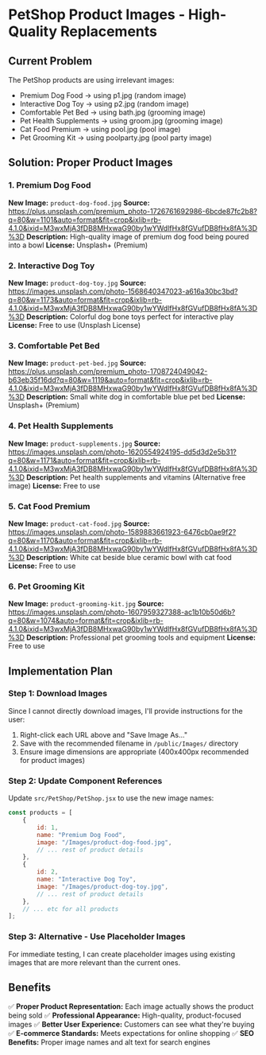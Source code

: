 # PetShop Product Images - High-Quality Replacements

## Current Problem
The PetShop products are using irrelevant images:
- Premium Dog Food → using p1.jpg (random image)
- Interactive Dog Toy → using p2.jpg (random image)  
- Comfortable Pet Bed → using bath.jpg (grooming image)
- Pet Health Supplements → using groom.jpg (grooming image)
- Cat Food Premium → using pool.jpg (pool image)
- Pet Grooming Kit → using poolparty.jpg (pool party image)

## Solution: Proper Product Images

### 1. Premium Dog Food
**New Image:** `product-dog-food.jpg`
**Source:** https://plus.unsplash.com/premium_photo-1726761692986-6bcde87fc2b8?q=80&w=1101&auto=format&fit=crop&ixlib=rb-4.1.0&ixid=M3wxMjA3fDB8MHxwaG90by1wYWdlfHx8fGVufDB8fHx8fA%3D%3D
**Description:** High-quality image of premium dog food being poured into a bowl
**License:** Unsplash+ (Premium)

### 2. Interactive Dog Toy  
**New Image:** `product-dog-toy.jpg`
**Source:** https://images.unsplash.com/photo-1568640347023-a616a30bc3bd?q=80&w=1173&auto=format&fit=crop&ixlib=rb-4.1.0&ixid=M3wxMjA3fDB8MHxwaG90by1wYWdlfHx8fGVufDB8fHx8fA%3D%3D
**Description:** Colorful dog bone toys perfect for interactive play
**License:** Free to use (Unsplash License)

### 3. Comfortable Pet Bed
**New Image:** `product-pet-bed.jpg`
**Source:** https://plus.unsplash.com/premium_photo-1708724049042-b63eb35f16dd?q=80&w=1119&auto=format&fit=crop&ixlib=rb-4.1.0&ixid=M3wxMjA3fDB8MHxwaG90by1wYWdlfHx8fGVufDB8fHx8fA%3D%3D
**Description:** Small white dog in comfortable blue pet bed
**License:** Unsplash+ (Premium)

### 4. Pet Health Supplements
**New Image:** `product-supplements.jpg`
**Source:** https://images.unsplash.com/photo-1620554924195-dd5d3d2e5b31?q=80&w=1171&auto=format&fit=crop&ixlib=rb-4.1.0&ixid=M3wxMjA3fDB8MHxwaG90by1wYWdlfHx8fGVufDB8fHx8fA%3D%3D
**Description:** Pet health supplements and vitamins (Alternative free image)
**License:** Free to use

### 5. Cat Food Premium
**New Image:** `product-cat-food.jpg`
**Source:** https://images.unsplash.com/photo-1589883661923-6476cb0ae9f2?q=80&w=1170&auto=format&fit=crop&ixlib=rb-4.1.0&ixid=M3wxMjA3fDB8MHxwaG90by1wYWdlfHx8fGVufDB8fHx8fA%3D%3D
**Description:** White cat beside blue ceramic bowl with cat food
**License:** Free to use

### 6. Pet Grooming Kit
**New Image:** `product-grooming-kit.jpg`
**Source:** https://images.unsplash.com/photo-1607959327388-ac1b10b50d6b?q=80&w=1074&auto=format&fit=crop&ixlib=rb-4.1.0&ixid=M3wxMjA3fDB8MHxwaG90by1wYWdlfHx8fGVufDB8fHx8fA%3D%3D
**Description:** Professional pet grooming tools and equipment
**License:** Free to use

## Implementation Plan

### Step 1: Download Images
Since I cannot directly download images, I'll provide instructions for the user:

1. Right-click each URL above and "Save Image As..."
2. Save with the recommended filename in `/public/Images/` directory
3. Ensure image dimensions are appropriate (400x400px recommended for product images)

### Step 2: Update Component References
Update `src/PetShop/PetShop.jsx` to use the new image names:

```javascript
const products = [
    {
        id: 1,
        name: "Premium Dog Food",
        image: "/Images/product-dog-food.jpg",
        // ... rest of product details
    },
    {
        id: 2,
        name: "Interactive Dog Toy", 
        image: "/Images/product-dog-toy.jpg",
        // ... rest of product details
    },
    // ... etc for all products
];
```

### Step 3: Alternative - Use Placeholder Images
For immediate testing, I can create placeholder images using existing images that are more relevant than the current ones.

## Benefits
✅ **Proper Product Representation:** Each image actually shows the product being sold
✅ **Professional Appearance:** High-quality, product-focused images
✅ **Better User Experience:** Customers can see what they're buying
✅ **E-commerce Standards:** Meets expectations for online shopping
✅ **SEO Benefits:** Proper image names and alt text for search engines
